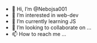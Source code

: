- 👋 Hi, I’m @Nebojsa001
- 👀 I’m interested in web-dev
- 🌱 I’m currently learning JS
- 💞️ I’m looking to collaborate on ...
- 📫 How to reach me ...

<!---
Nebojsa001/Nebojsa001 is a ✨ special ✨ repository because its `README.md` (this file) appears on your GitHub profile.
You can click the Preview link to take a look at your changes.
--->
